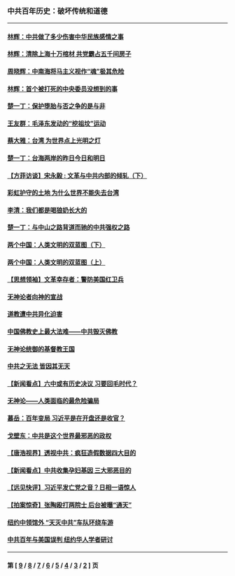 ### 中共百年历史：破坏传统和道德
---
#### [林辉：中共做了多少伤害中华民族感情之事](../../pages/nf1176114/n14070968.md?10150430) 
#### [林辉：清除上海十万棺材 共党霸占五千间房子](../../pages/nf1176114/n14033735.md?10150430) 
#### [周晓辉：中南海将马主义视作“魂”极其危险](../../pages/nf1176114/n14026892.md?10150430) 
#### [林辉：首个被打死的中央委员没想到的事](../../pages/nf1176114/n13987400.md?10150430) 
#### [楚一丁：保护堕胎与否之争的是与非](../../pages/nf1176114/n13815642.md?10150430) 
#### [王友群：毛泽东发动的“挖祖坟”运动](../../pages/nf1176114/n13723639.md?10150430) 
#### [蔡大雅：台湾 为世界点上光明之灯](../../pages/nf1176114/n13531530.md?10150430) 
#### [楚一丁：台海两岸的昨日今日和明日](../../pages/nf1176114/n13531468.md?10150430) 
#### [【方菲访谈】宋永毅 : 文革与中共内部的倾轧（下）](../../pages/nf1176114/n13486836.md?10150430) 
#### [彩虹护守的土地 为什么世界不能失去台湾](../../pages/nf1176114/n13476849.md?10150430) 
#### [李清：我们都是喝狼奶长大的](../../pages/nf1176114/n13471478.md?10150430) 
#### [楚一丁：与中山之路背道而驰的中共强权之路](../../pages/nf1176114/n13437270.md?10150430) 
#### [两个中国：人类文明的双蓝图（下）](../../pages/nf1176114/n13423132.md?10150430) 
#### [两个中国：人类文明的双蓝图（上）](../../pages/nf1176114/n13422687.md?10150430) 
#### [【思想领袖】文革幸存者：警防美国红卫兵](../../pages/nf1176114/n13339289.md?10150430) 
#### [无神论者向神的宣战](../../pages/nf1176114/n13281535.md?10150430) 
#### [道教遭中共异化迫害](../../pages/nf1176114/n13281463.md?10150430) 
#### [中国佛教史上最大法难——中共毁灭佛教](../../pages/nf1176114/n13281397.md?10150430) 
#### [无神论统御的基督教王国](../../pages/nf1176114/n13281280.md?10150430) 
#### [中共之无法 皆因其无天](../../pages/nf1176114/n13281088.md?10150430) 
#### [【新闻看点】六中或有历史决议 习要回毛时代？](../../pages/nf1176114/n13222895.md?10150430) 
#### [无神论——人类面临的最危险骗局](../../pages/nf1176114/n13196137.md?10150430) 
#### [慕岳：百年变局 习近平是在开盘还是收官？](../../pages/nf1176114/n13206516.md?10150430) 
#### [戈壁东：中共是这个世界最邪恶的政权](../../pages/nf1176114/n13085641.md?10150430) 
#### [【唐浩视界】透视中共：疯狂造假数据四大目的](../../pages/nf1176114/n13080590.md?10150430) 
#### [【新闻看点】中共收集孕妇基因 三大邪恶目的](../../pages/nf1176114/n13077182.md?10150430) 
#### [【远见快评】习近平发亡党之音？日相一语惊人](../../pages/nf1176114/n13074809.md?10150430) 
#### [【拍案惊奇】张陶殴打两院士 后台被曝“通天”](../../pages/nf1176114/n13070496.md?10150430) 
#### [纽约中领馆外 “天灭中共”车队环绕车游](../../pages/nf1176114/n13070693.md?10150430) 
#### [中共百年与美国误判 纽约华人学者研讨](../../pages/nf1176114/n13067969.md?10150430) 

---
#### 第 [ [9](./9.md?10150430) / [8](./8.md?10150430) / [7](./7.md?10150430) / [6](./6.md?10150430) / [5](./5.md?10150430) / [4](./4.md?10150430) / [3](./3.md?10150430) / [2](./2.md?10150430) ] 页
